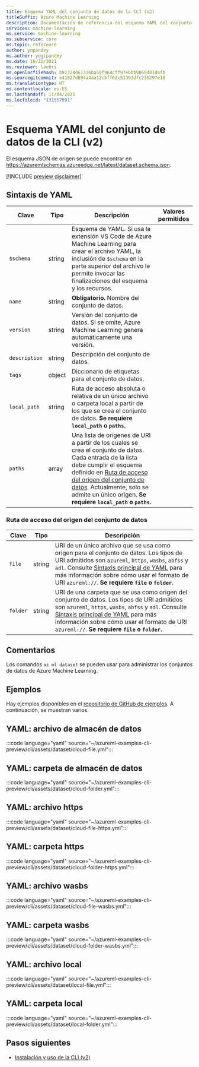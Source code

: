 ```yaml
---
title: Esquema YAML del conjunto de datos de la CLI (v2)
titleSuffix: Azure Machine Learning
description: Documentación de referencia del esquema YAML del conjunto de datos de la CLI (v2).
services: machine-learning
ms.service: machine-learning
ms.subservice: core
ms.topic: reference
author: ynpandey
ms.author: yogipandey
ms.date: 10/21/2021
ms.reviewer: laobri
ms.openlocfilehash: b92324d61316ba59f964cff97ebbb9869d01dafb
ms.sourcegitcommit: e41827d894a4aa12cbff62c51393dfc236297e10
ms.translationtype: HT
ms.contentlocale: es-ES
ms.lasthandoff: 11/04/2021
ms.locfileid: "131557991"
---
```

# <a name="cli-v2-dataset-yaml-schema"></a>Esquema YAML del conjunto de datos de la CLI (v2)

El esquema JSON de origen se puede encontrar en https://azuremlschemas.azureedge.net/latest/dataset.schema.json.

[!INCLUDE [preview disclaimer](../../includes/machine-learning-preview-generic-disclaimer.md)]

## <a name="yaml-syntax"></a>Sintaxis de YAML

| Clave | Tipo | Descripción | Valores permitidos |
| --- | ---- | ----------- | -------------- |
| `$schema` | string | Esquema de YAML. Si usa la extensión VS Code de Azure Machine Learning para crear el archivo YAML, la inclusión de `$schema` en la parte superior del archivo le permite invocar las finalizaciones del esquema y los recursos. | |
| `name` | string | **Obligatorio.** Nombre del conjunto de datos. | |
| `version` | string | Versión del conjunto de datos. Si se omite, Azure Machine Learning genera automáticamente una versión. | |
| `description` | string | Descripción del conjunto de datos. | |
| `tags` | object | Diccionario de etiquetas para el conjunto de datos. | |
| `local_path` | string | Ruta de acceso absoluta o relativa de un único archivo o carpeta local a partir de los que se crea el conjunto de datos. **Se requiere `local_path` o `paths`.** | |
| `paths` | array | Una lista de orígenes de URI a partir de los cuales se crea el conjunto de datos. Cada entrada de la lista debe cumplir el esquema definido en [Ruta de acceso del origen del conjunto de datos](#dataset-source-path). Actualmente, solo se admite un único origen.  **Se requiere `local_path` o `paths`.** | |

### <a name="dataset-source-path"></a>Ruta de acceso del origen del conjunto de datos

| Clave | Tipo | Descripción |
| --- | ---- | ----------- |
| `file` | string | URI de un único archivo que se usa como origen para el conjunto de datos. Los tipos de URI admitidos son `azureml`, `https`, `wasbs`, `abfss` y `adl`. Consulte [Sintaxis principal de YAML](reference-yaml-core-syntax.md) para más información sobre cómo usar el formato de URI `azureml://`. **Se requiere `file` o `folder`.** |
| `folder` | string | URI de una carpeta que se usa como origen del conjunto de datos. Los tipos de URI admitidos son `azureml`, `https`, `wasbs`, `abfss` y `adl`. Consulte [Sintaxis principal de YAML](reference-yaml-core-syntax.md) para más información sobre cómo usar el formato de URI `azureml://`. **Se requiere `file` o `folder`.** |

## <a name="remarks"></a>Comentarios

Los comandos `az ml dataset` se pueden usar para administrar los conjuntos de datos de Azure Machine Learning.

## <a name="examples"></a>Ejemplos

Hay ejemplos disponibles en el [repositorio de GitHub de ejemplos](https://github.com/Azure/azureml-examples/tree/main/cli/assets/dataset). A continuación, se muestran varios.

## <a name="yaml-datastore-file"></a>YAML: archivo de almacén de datos

:::code language="yaml" source="~/azureml-examples-cli-preview/cli/assets/dataset/cloud-file.yml":::

## <a name="yaml-datastore-folder"></a>YAML: carpeta de almacén de datos

:::code language="yaml" source="~/azureml-examples-cli-preview/cli/assets/dataset/cloud-folder.yml":::

## <a name="yaml-https-file"></a>YAML: archivo https

:::code language="yaml" source="~/azureml-examples-cli-preview/cli/assets/dataset/cloud-file-https.yml":::

## <a name="yaml-https-folder"></a>YAML: carpeta https

:::code language="yaml" source="~/azureml-examples-cli-preview/cli/assets/dataset/cloud-folder-https.yml":::

## <a name="yaml-wasbs-file"></a>YAML: archivo wasbs

:::code language="yaml" source="~/azureml-examples-cli-preview/cli/assets/dataset/cloud-file-wasbs.yml":::

## <a name="yaml-wasbs-folder"></a>YAML: carpeta wasbs

:::code language="yaml" source="~/azureml-examples-cli-preview/cli/assets/dataset/cloud-folder-wasbs.yml":::

## <a name="yaml-local-file"></a>YAML: archivo local

:::code language="yaml" source="~/azureml-examples-cli-preview/cli/assets/dataset/local-file.yml":::

## <a name="yaml-local-folder"></a>YAML: carpeta local

:::code language="yaml" source="~/azureml-examples-cli-preview/cli/assets/dataset/local-folder.yml":::

## <a name="next-steps"></a>Pasos siguientes

- [Instalación y uso de la CLI (v2)](how-to-configure-cli.md)

